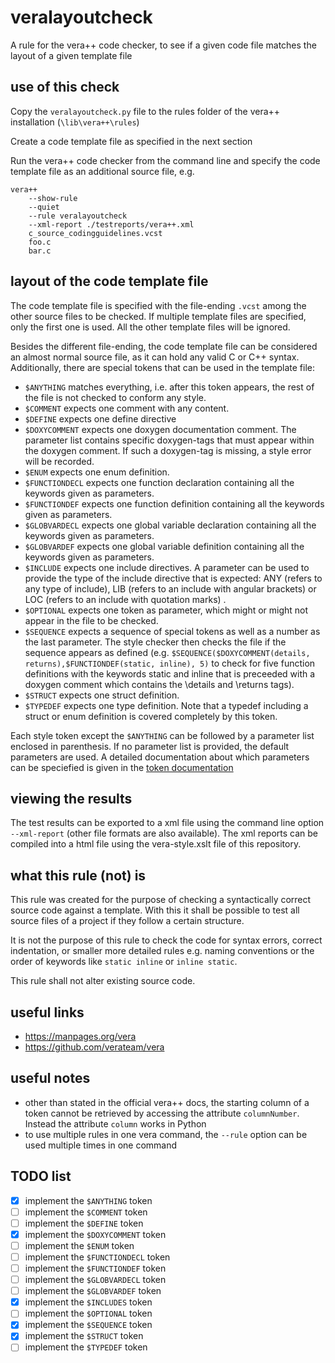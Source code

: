 # veralayoutcheck
A rule for the vera++ code checker, to see if a given code file matches the layout of a given template file

## use of this check
Copy the `veralayoutcheck.py` file to the rules folder of the vera++ installation (`\lib\vera++\rules`)

Create a code template file as specified in the next section

Run the vera++ code checker from the command line and specify the code template file as an additional source file, e.g.
```
vera++
    --show-rule
    --quiet
    --rule veralayoutcheck
    --xml-report ./testreports/vera++.xml
    c_source_codingguidelines.vcst
    foo.c
    bar.c
```

## layout of the code template file
The code template file is specified with the file-ending `.vcst` among the other source files to be checked. If multiple template files are specified, only the first one is used. All the other template files will be ignored. 

Besides the different file-ending, the code template file can be considered an almost normal source file, as it can hold any valid C or C++ syntax.
Additionally, there are special tokens that can be used in the template file:

* `$ANYTHING` matches everything, i.e. after this token appears, the rest of the file is not checked to conform any style.
* `$COMMENT` expects one comment with any content.
* `$DEFINE` expects one define directive
* `$DOXYCOMMENT` expects one doxygen documentation comment. The parameter list contains specific doxygen-tags that must appear within the doxygen comment. If such a doxygen-tag is missing, a style error will be recorded.
* `$ENUM` expects one enum definition.
* `$FUNCTIONDECL` expects one function declaration containing all the keywords given as parameters.
* `$FUNCTIONDEF` expects one function definition containing all the keywords given as parameters.
* `$GLOBVARDECL` expects one global variable declaration containing all the keywords given as parameters.
* `$GLOBVARDEF` expects one global variable definition containing all the keywords given as parameters.
* `$INCLUDE` expects one include directives. A parameter can be used to provide the type of the include directive that is expected: ANY (refers to any type of include), LIB (refers to an include with angular brackets) or LOC (refers to an include with quotation marks) .
* `$OPTIONAL` expects one token as parameter, which might or might not appear in the file to be checked.
* `$SEQUENCE` expects a sequence of special tokens as well as a number as the last parameter. The style checker then checks the file if the sequence appears as defined (e.g. `$SEQUENCE($DOXYCOMMENT(details, returns),$FUNCTIONDEF(static, inline), 5)` to check for five function definitions with the keywords static and inline that is preceeded with a doxygen comment which contains the \details and \returns tags).
* `$STRUCT` expects one struct definition.
* `$TYPEDEF` expects one type definition. Note that a typedef including a struct or enum definition is covered completely by this token.

Each style token except the `$ANYTHING` can be followed by a parameter list enclosed in parenthesis. If no parameter list is provided, the default parameters are used. A detailed documentation about which parameters can be speciefied is given in the [token documentation](TOKEN_DOCS.md)

## viewing the results
The test results can be exported to a xml file using the command line option `--xml-report` (other file formats are also available). The xml reports can be compiled into a html file using the vera-style.xslt file of this repository.

## what this rule (not) is
This rule was created for the purpose of checking a syntactically correct source code against a template. With this it shall be possible to test all source files of a project if they follow a certain structure.

It is not the purpose of this rule to check the code for syntax errors, correct indentation, or smaller more detailed rules e.g. naming conventions or the order of keywords like `static inline` or `inline static`.

This rule shall not alter existing source code.

## useful links
* https://manpages.org/vera
* https://github.com/verateam/vera

## useful notes
* other than stated in the official vera++ docs, the starting column of a token cannot be retrieved by accessing the attribute `columnNumber`. Instead the attribute `column` works in Python
* to use multiple rules in one vera command, the `--rule` option can be used multiple times in one command

## TODO list
* [x] implement the `$ANYTHING` token
* [ ] implement the `$COMMENT` token
* [ ] implement the `$DEFINE` token
* [x] implement the `$DOXYCOMMENT` token
* [ ] implement the `$ENUM` token
* [ ] implement the `$FUNCTIONDECL` token
* [ ] implement the `$FUNCTIONDEF` token
* [ ] implement the `$GLOBVARDECL` token
* [ ] implement the `$GLOBVARDEF` token
* [x] implement the `$INCLUDES` token
* [ ] implement the `$OPTIONAL` token
* [x] implement the `$SEQUENCE` token
* [x] implement the `$STRUCT` token
* [ ] implement the `$TYPEDEF` token
